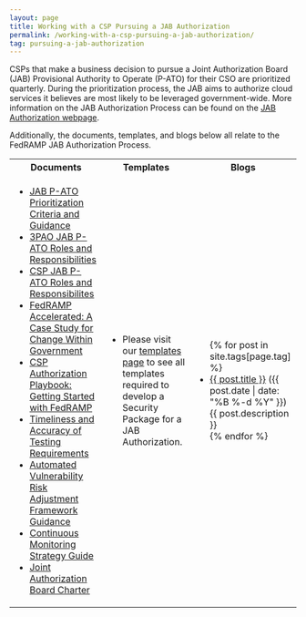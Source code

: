 ```yaml
---
layout: page
title: Working with a CSP Pursuing a JAB Authorization
permalink: /working-with-a-csp-pursuing-a-jab-authorization/
tag: pursuing-a-jab-authorization
---
```

<p>CSPs that make a business decision to pursue a Joint Authorization Board (JAB) Provisional Authority to Operate (P-ATO) for their CSO are prioritized quarterly. During the prioritization process, the JAB aims to authorize cloud services it believes are most likely to be leveraged government-wide. More information on  the JAB Authorization Process can be found on the <a href="/jab-authorization/">JAB Authorization webpage</a>.</p>
<p>Additionally, the documents, templates, and blogs below all relate to the FedRAMP JAB Authorization Process.</p>
<table>
<tr>
<th scope="col">Documents</th>
<th scope="col">Templates</th>
<th scope="col">Blogs</th>
</tr>
<td>
<ul>
<li><a href="{{site.baseurl}}/assets/resources/documents/CSP_JAB_P-ATO_Prioritization_Criteria_and_Guidance.pdf">JAB P-ATO Prioritization Criteria and Guidance</a></li>
<li><a href="{{site.baseurl}}/assets/resources/documents/3PAO_Roles_and_Responsibilities.pdf">3PAO JAB P-ATO Roles and Responsibilities</a></li>
<li><a href="{{site.baseurl}}/assets/resources/documents/CSP_JAB_P-ATO_Roles_and_Responsibilites.pdf">CSP JAB P-ATO Roles and Responsibilites</a></li>
<li><a href="{{site.baseurl}}/assets/resources/documents/FedRAMP_Accelerated_A_Case_Study_For_Change_Within_Government.pdf">FedRAMP Accelerated: A Case Study for Change Within Government</a></li>
<li><a href="{{site.baseurl}}/assets/resources/documents/CSP_Authorization_Playbook_Getting_Started_with_FedRAMP.pdf">CSP Authorization Playbook: Getting Started with FedRAMP</a></li>
<li><a href="{{site.baseurl}}/assets/resources/documents/CSP_Timeliness_and_Accuracy_of_Testing_Requirements.pdf">Timeliness and Accuracy of Testing Requirements</a></li>
<li><a href="{{site.baseurl}}/assets/resources/documents/CSP_Automated_Vulnerability_Risk_Adjustment_Framework.pdf">Automated Vulnerability Risk Adjustment Framework Guidance</a></li>
<li><a href="{{site.baseurl}}/assets/resources/documents/CSP_Continuous_Monitoring_Strategy_Guide.pdf">Continuous Monitoring Strategy Guide</a></li>
<li><a href="{{site.baseurl}}/assets/resources/documents/FedRAMP_Joint_Authorization_Board_Charter.pdf">Joint Authorization Board Charter</a></li>
</ul>
</td>
<td>
<ul>
	<li>Please visit our <a href="{{site.baseurl}}/templates">templates page</a> to see all templates required to develop a Security Package for a JAB Authorization.</li>
</ul>
</td>
<td>
<ul>
{% for post in site.tags[page.tag] %}
  <li><a href="{{ post.url }}">{{ post.title }}</a> ({{ post.date | date: "%B %-d %Y" }})<br>
    {{ post.description }}
  </li>
{% endfor %}
</ul>
</td>
